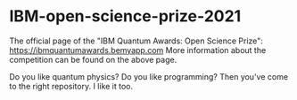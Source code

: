 # IBM-open-science-prize-2021
The official page of the "IBM Quantum Awards: Open Science Prize":
https://ibmquantumawards.bemyapp.com
More information about the competition can be found on the above page.

Do you like quantum physics? Do you like programming?
Then you've come to the right repository. I like it too.
